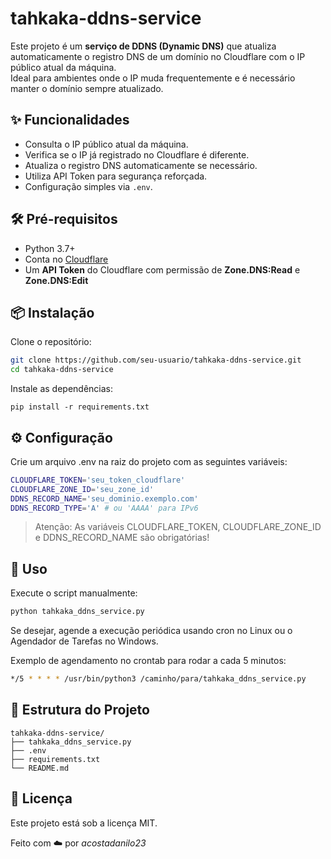 # tahkaka-ddns-service

Este projeto é um **serviço de DDNS (Dynamic DNS)** que atualiza automaticamente o registro DNS de um domínio no Cloudflare com o IP público atual da máquina.  
Ideal para ambientes onde o IP muda frequentemente e é necessário manter o domínio sempre atualizado.

## ✨ Funcionalidades

- Consulta o IP público atual da máquina.
- Verifica se o IP já registrado no Cloudflare é diferente.
- Atualiza o registro DNS automaticamente se necessário.
- Utiliza API Token para segurança reforçada.
- Configuração simples via `.env`.

## 🛠️ Pré-requisitos

- Python 3.7+
- Conta no [Cloudflare](https://www.cloudflare.com/)
- Um **API Token** do Cloudflare com permissão de **Zone.DNS:Read** e **Zone.DNS:Edit**

## 📦 Instalação

Clone o repositório:

```bash
git clone https://github.com/seu-usuario/tahkaka-ddns-service.git
cd tahkaka-ddns-service
```

Instale as dependências:
```
pip install -r requirements.txt
```

## ⚙️ Configuração

Crie um arquivo .env na raiz do projeto com as seguintes variáveis:

```bash
CLOUDFLARE_TOKEN='seu_token_cloudflare'
CLOUDFLARE_ZONE_ID='seu_zone_id'
DDNS_RECORD_NAME='seu_dominio.exemplo.com'
DDNS_RECORD_TYPE='A' # ou 'AAAA' para IPv6
```

> Atenção: As variáveis CLOUDFLARE_TOKEN, CLOUDFLARE_ZONE_ID e DDNS_RECORD_NAME são obrigatórias!

## 🚀 Uso

Execute o script manualmente:
```bash
python tahkaka_ddns_service.py
```
Se desejar, agende a execução periódica usando cron no Linux ou o Agendador de Tarefas no Windows.

Exemplo de agendamento no crontab para rodar a cada 5 minutos:
```bash
*/5 * * * * /usr/bin/python3 /caminho/para/tahkaka_ddns_service.py
```

## 📁 Estrutura do Projeto

```text
tahkaka-ddns-service/
├── tahkaka_ddns_service.py
├── .env
├── requirements.txt
└── README.md
```

## 📝 Licença

Este projeto está sob a licença MIT.

Feito com ☁️ por *acostadanilo23*